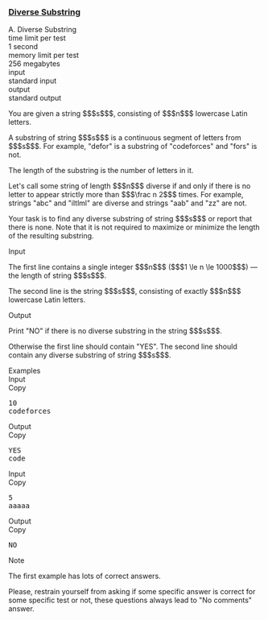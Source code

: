 <h3><a href="https://codeforces.com/contest/1073/problem/A" target="_blank" rel="noopener noreferrer">Diverse Substring</a></h3>

<div class="header"><div class="title">A. Diverse Substring</div><div class="time-limit"><div class="property-title">time limit per test</div>1 second</div><div class="memory-limit"><div class="property-title">memory limit per test</div>256 megabytes</div><div class="input-file input-standard"><div class="property-title">input</div>standard input</div><div class="output-file output-standard"><div class="property-title">output</div>standard output</div></div><div><p>You are given a string $$$s$$$, consisting of $$$n$$$ lowercase Latin letters.</p><p>A substring of string $$$s$$$ is a continuous segment of letters from $$$s$$$. For example, "<span class="tex-font-style-tt">defor</span>" is a substring of "<span class="tex-font-style-tt">codeforces</span>" and "<span class="tex-font-style-tt">fors</span>" is not. </p><p>The length of the substring is the number of letters in it.</p><p>Let's call some string of length $$$n$$$ <span class="tex-font-style-it">diverse</span> if and only if there is no letter to appear strictly more than $$$\frac n 2$$$ times. For example, strings "<span class="tex-font-style-tt">abc</span>" and "<span class="tex-font-style-tt">iltlml</span>" are <span class="tex-font-style-it">diverse</span> and strings "<span class="tex-font-style-tt">aab</span>" and "<span class="tex-font-style-tt">zz</span>" are not.</p><p>Your task is to find <span class="tex-font-style-bf">any</span> <span class="tex-font-style-it">diverse</span> substring of string $$$s$$$ or report that there is none. Note that it is not required to maximize or minimize the length of the resulting substring.</p></div><div class="input-specification"><div class="section-title">Input</div><p>The first line contains a single integer $$$n$$$ ($$$1 \le n \le 1000$$$) — the length of string $$$s$$$.</p><p>The second line is the string $$$s$$$, consisting of exactly $$$n$$$ lowercase Latin letters.</p></div><div class="output-specification"><div class="section-title">Output</div><p>Print "<span class="tex-font-style-tt">NO</span>" if there is no <span class="tex-font-style-it">diverse</span> substring in the string $$$s$$$.</p><p>Otherwise the first line should contain "<span class="tex-font-style-tt">YES</span>". The second line should contain <span class="tex-font-style-bf">any</span> <span class="tex-font-style-it">diverse</span> substring of string $$$s$$$.</p></div><div class="sample-tests"><div class="section-title">Examples</div><div class="sample-test"><div class="input"><div class="title">Input<div title="Copy" data-clipboard-target="#id008548998189725823" id="id0048740632367153114" class="input-output-copier">Copy</div></div><pre id="id008548998189725823">10<br>codeforces<br></pre></div><div class="output"><div class="title">Output<div title="Copy" data-clipboard-target="#id007636894460836893" id="id008007345738499265" class="input-output-copier">Copy</div></div><pre id="id007636894460836893">YES<br>code<br></pre></div><div class="input"><div class="title">Input<div title="Copy" data-clipboard-target="#id006483028729180443" id="id008654989845140225" class="input-output-copier">Copy</div></div><pre id="id006483028729180443">5<br>aaaaa<br></pre></div><div class="output"><div class="title">Output<div title="Copy" data-clipboard-target="#id0037341119718921656" id="id008395251431173321" class="input-output-copier">Copy</div></div><pre id="id0037341119718921656">NO<br></pre></div></div></div><div class="note"><div class="section-title">Note</div><p>The first example has lots of correct answers. </p><p>Please, restrain yourself from asking if some specific answer is correct for some specific test or not, these questions always lead to "No comments" answer.</p></div>